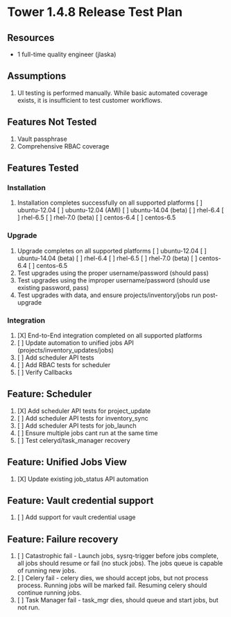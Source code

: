 # Tower 1.4.8 Release Test Plan

## Resources
* 1 full-time quality engineer (jlaska)

## Assumptions
1. UI testing is performed manually.  While basic automated coverage exists, it is insufficient to test customer workflows.

## Features Not Tested
1. Vault passphrase
2. Comprehensive RBAC coverage

## Features Tested

### Installation
1. Installation completes successfully on all supported platforms
    [ ] ubuntu-12.04
    [ ] ubuntu-12.04 (AMI)
    [ ] ubuntu-14.04 (beta)
    [ ] rhel-6.4
    [ ] rhel-6.5
    [ ] rhel-7.0 (beta)
    [ ] centos-6.4
    [ ] centos-6.5

### Upgrade
1. Upgrade completes on all supported platforms
    [ ] ubuntu-12.04
    [ ] ubuntu-14.04 (beta)
    [ ] rhel-6.4
    [ ] rhel-6.5
    [ ] rhel-7.0 (beta)
    [ ] centos-6.4
    [ ] centos-6.5
2. Test upgrades using the proper username/password (should pass)
3. Test upgrades using the improper username/password (should use existing password, pass)
4. Test upgrades with data, and ensure projects/inventory/jobs run post-upgrade

### Integration
1. [X] End-to-End integration completed on all supported platforms
1. [ ] Update automation to unified jobs API (projects/inventory_updates/jobs)
2. [ ] Add scheduler API tests
3. [ ] Add RBAC tests for scheduler
4. [ ] Verify Callbacks

## Feature: Scheduler
1. [X] Add scheduler API tests for project_update
2. [ ] Add scheduler API tests for inventory_sync
3. [ ] Add scheduler API tests for job_launch
4. [ ] Ensure multiple jobs cant run at the same time
4. [ ] Test celeryd/task_manager recovery

## Feature: Unified Jobs View
1. [X] Update existing job_status API automation

## Feature: Vault credential support
1. [ ] Add support for vault credential usage

## Feature: Failure recovery
1. [ ] Catastrophic fail - Launch jobs, sysrq-trigger before jobs complete, all jobs should resume or fail (no stuck jobs).  The jobs queue is capable of running new jobs.
2. [ ] Celery fail - celery dies, we should accept jobs, but not process process.  Running jobs will be marked fail.  Resuming celery should continue running jobs.
3. [ ] Task Manager fail - task_mgr dies, should queue and start jobs, but not run.

